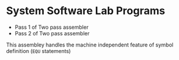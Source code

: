 # System Software Lab Programs

* Pass 1 of Two pass assembler
* Pass 2 of Two pass assembler

This assembley handles the machine independent feature of symbol definition (`EQU` statements) 
